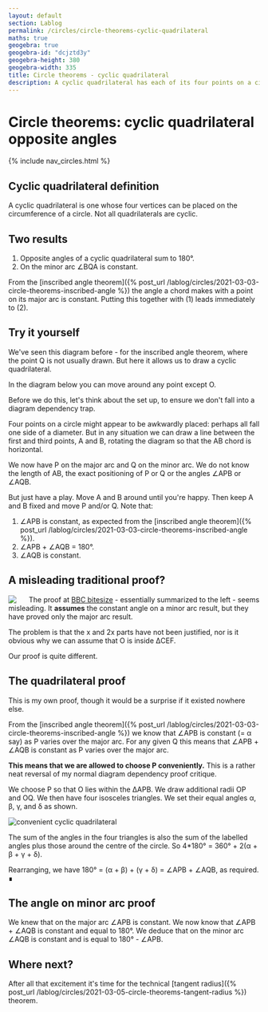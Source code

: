```yaml
---
layout: default
section: Lablog
permalink: /circles/circle-theorems-cyclic-quadrilateral
maths: true
geogebra: true
geogebra-id: "dcjztd3y"
geogebra-height: 380
geogebra-width: 335
title: Circle theorems - cyclic quadrilateral
description: A cyclic quadrilateral has each of its four points on a circle. We discuss and prove that opposite angles of a cyclic quadrilateral sum to 180&deg;.
---
```


# Circle theorems: cyclic quadrilateral opposite angles

{% include nav_circles.html %}

## Cyclic quadrilateral definition

A cyclic quadrilateral is one whose four vertices can be placed on the circumference of a circle. Not all quadrilaterals are cyclic.

## Two results

1. Opposite angles of a cyclic quadrilateral sum to 180&deg;.
1. On the minor arc &ang;BQA is constant.

From the [inscribed angle theorem]({% post_url /lablog/circles/2021-03-03-circle-theorems-inscribed-angle %}) the angle a chord makes with a point on its major arc is constant. Putting this together with (1) leads immediately to (2).

## Try it yourself

We've seen this diagram before - for the inscribed angle theorem, where the point Q is not usually drawn. But here it allows us to draw a cyclic quadrilateral.

In the diagram below you can move around any point except O.

Before we do this, let's think about the set up, to ensure we don't fall into a diagram dependency trap.

Four points on a circle might appear to be awkwardly placed: perhaps all fall one side of a diameter. But in any situation we can draw a line between the first and third points, A and B, rotating the diagram so that the AB chord is horizontal.

We now have P on the major arc and Q on the minor arc. We do not know the length of AB, the exact positioning of P or Q or the angles &ang;APB or &ang;AQB.

<div id="geogebra" class="displayed"></div>

But just have a play. Move A and B around until you're happy. Then keep A and B fixed and move P and/or Q. Note that:

1. &ang;APB is constant, as expected from the [inscribed angle theorem]({% post_url /lablog/circles/2021-03-03-circle-theorems-inscribed-angle %}).
1. &ang;APB + &ang;AQB = 180&deg;.
1. &ang;AQB is constant.

## A misleading traditional proof?

<div class="clearfix">
<img style="float:left; padding-right:25px;" src="/assets/img/circles/cyclic-quadrilateral-proof-trad.png">

<p>The proof at <a href="https://www.bbc.co.uk/bitesize/guides/z3c7tv4/revision/4">BBC bitesize</a> - essentially summarized to the left - seems misleading. It <b>assumes</b> the constant angle on a minor arc result, but they have proved only the major arc result.</p>

<p>The problem is that the x and 2x parts have not been justified, nor is it obvious why we can assume that O is inside &Delta;CEF.</p>

<p>Our proof is quite different.</p>
</div>

## The quadrilateral proof

This is my own proof, though it would be a surprise if it existed nowhere else.

From the [inscribed angle theorem]({% post_url /lablog/circles/2021-03-03-circle-theorems-inscribed-angle %}) we know that &ang;APB is constant (= &alpha; say) as P varies over the major arc. For any given Q this means that &ang;APB + &ang;AQB is constant as P varies over the major arc.

**This means that we are allowed to choose P conveniently.** This is a rather neat reversal of my normal diagram dependency proof critique.

We choose P so that O lies within the &Delta;APB. We draw additional radii OP and OQ. We then have four isosceles triangles. We set their equal angles &alpha;, &beta;, &gamma;, and &delta; as shown.

![convenient cyclic quadrilateral](/assets/img/circles/cyclic-quadrilateral-proof.png "convenient cyclic quadrilateral")

<p>The sum of the angles in the four triangles is also the sum of the labelled angles plus those around the centre of the circle. So 4*180&deg; = 360&deg; + 2(&alpha; + &beta; + &gamma; + &delta;).</p>

Rearranging, we have 180&deg; = (&alpha; + &beta;) + (&gamma; + &delta;) = &ang;APB + &ang;AQB, as required. &#8718;

## The angle on minor arc proof

We knew that on the major arc &ang;APB is constant. We now know that &ang;APB + &ang;AQB is constant and equal to 180&deg;. We deduce that on the minor arc &ang;AQB is constant and is equal to 180&deg; - &ang;APB.

## Where next?

After all that excitement it's time for the technical [tangent radius]({% post_url /lablog/circles/2021-03-05-circle-theorems-tangent-radius %}) theorem.
